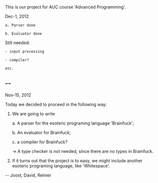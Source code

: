 This is our project for AUC course 'Advanced Programming'.

Dec-1, 2012

    a. Parser done
    
    b. Evaluator done
    
Still needed: 

    - input processing
    
    - compiler?
    
    etc.
 
 
--
--

Nov-15, 2012

Today we decided to proceed in the following way:

1) We are going to write

    a. A parser for the esoteric programing language 'Brainfuck';
    
    b. An evaluator for Brainfuck;
    
    c. a compiler for Brainfuck?
    
    -> A type checker is not needed, since there are no types in Brainfuck.
    
2) If it turns out that the project is to easy, we might include another esoteric programing language, like 'Whitespace'.

-- Joost, David, Reinier
